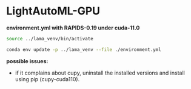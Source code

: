 # LightAutoML-GPU

**environment.yml with RAPIDS-0.19 under cuda-11.0**

```bash
source ../lama_venv/bin/activate

conda env update -p ../lama_venv --file ./environment.yml 
```

**possible issues:**

- if it complains about cupy, uninstall the installed versions and install using pip (cupy-cuda110).
